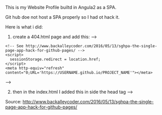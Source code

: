 This is my Website Profile builtd in Angula2 as a SPA.

Git hub doe not host a SPA properly so I had ot hack it.

Here is what i did:

1) create a 404.html page and add this:
 -->
 <!doctype html>
<!--<html>
  <head>
    <!-- This stores the URL the user was attempting to go to in sessionStorage,
    and then redirects all 404 responses to the app’s index.html page -->
    <!-- See http://www.backalleycoder.com/2016/05/13/sghpa-the-single-page-app-hack-for-github-pages/ -->
    <script>
      sessionStorage.redirect = location.href;
    </script>
    <meta http-equiv="refresh" content="0;URL='https://USERNAME.github.io/PROJECT_NAME'"></meta>
  </head>
  <body>
  </body>
</html>-->

2) then in the index.html I added this in side the head tag
-->
<!--<script>
  // See http://www.backalleycoder.com/2016/05/13/sghpa-the-single-page-app-hack-for-github-pages/
  (function(){
    var redirect = sessionStorage.redirect;
    delete sessionStorage.redirect;
    if (redirect && redirect != location.href) {
      history.replaceState(null, null, redirect);
    }
  })();
</script>-->

Source:
http://www.backalleycoder.com/2016/05/13/sghpa-the-single-page-app-hack-for-github-pages/
